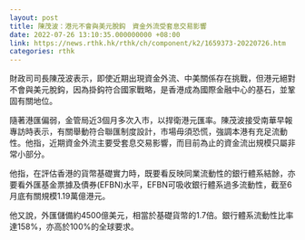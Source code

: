 ```yaml
---
layout: post
title: 陳茂波：港元不會與美元脫鈎　資金外流受套息交易影響
date: 2022-07-26 13:10:35.000000000 +08:00
link: https://news.rthk.hk/rthk/ch/component/k2/1659373-20220726.htm
categories: rthk
---
```


財政司司長陳茂波表示，即使近期出現資金外流、中美關係存在挑戰，但港元絕對不會與美元脫鈎，因為掛鈎符合國家戰略，是香港成為國際金融中心的基石，並鞏固有關地位。

隨著港匯偏弱，金管局近3個月多次入市，以捍衛港元匯率。陳茂波接受南華早報專訪時表示，有關舉動符合聯匯制度設計，市場毋須恐慌，強調本港有充足流動性。他指，近期資金外流主要受套息交易影響，而目前為止的資金流出規模只屬非常小部分。

他指，在評估香港的貨幣基礎實力時，既要看反映同業流動性的銀行體系結餘，亦要看外匯基金票據及債券(EFBN)水平，EFBN可吸收銀行體系過多流動性，截至6月底有關規模1.19萬億港元。

他又說，外匯儲備約4500億美元，相當於基礎貨幣的1.7倍。銀行體系流動性比率達158%，亦高於100%的全球要求。
